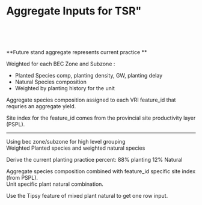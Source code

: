 # Aggregate Inputs for TSR"

<br><br><br>

**Future stand aggregate represents current practice **

Weighted for each BEC Zone and Subzone :

- Planted Species comp, planting density, GW, planting delay
- Natural Species composition
- Weighted by planting history for the unit

Aggregate species composition assigned to each VRI feature_id that requries an aggregate yield.  

Site index for the feature_id  comes from the provincial site productivity layer (PSPL).  


___

Using bec zone/subzone for high level grouping  
Weighted Planted species and  weighted natural species  

Derive the current planting practice percent: 88% planting 12% Natural  

Aggregate species composition combined with feature_id specific site index (from PSPL).  
Unit specific plant natural combination.  

Use the Tipsy feature of mixed plant natural to get one row input.  

